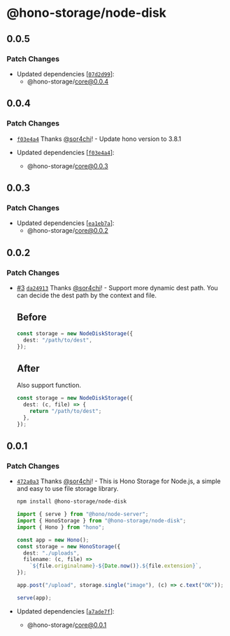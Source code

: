# @hono-storage/node-disk

## 0.0.5

### Patch Changes

- Updated dependencies [[`07d2d99`](https://github.com/sor4chi/hono-storage/commit/07d2d99cdf20a1694cc03c965da773754ad6fa61)]:
  - @hono-storage/core@0.0.4

## 0.0.4

### Patch Changes

- [`f03e4a4`](https://github.com/sor4chi/hono-storage/commit/f03e4a41d705fa8883cef1dce85784825ea05eae) Thanks [@sor4chi](https://github.com/sor4chi)! - Update hono version to 3.8.1

- Updated dependencies [[`f03e4a4`](https://github.com/sor4chi/hono-storage/commit/f03e4a41d705fa8883cef1dce85784825ea05eae)]:
  - @hono-storage/core@0.0.3

## 0.0.3

### Patch Changes

- Updated dependencies [[`ea1eb7a`](https://github.com/sor4chi/hono-storage/commit/ea1eb7a533b8ba3d08acc80f92b8153a9048bfc9)]:
  - @hono-storage/core@0.0.2

## 0.0.2

### Patch Changes

- [#3](https://github.com/sor4chi/hono-storage/pull/3) [`da24913`](https://github.com/sor4chi/hono-storage/commit/da249130275d6a2c2827f17cdd1778bfb2fe34f9) Thanks [@sor4chi](https://github.com/sor4chi)! - Support more dynamic dest path.
  You can decide the dest path by the context and file.

  ## Before

  ```ts
  const storage = new NodeDiskStorage({
    dest: "/path/to/dest",
  });
  ```

  ## After

  Also support function.

  ```ts
  const storage = new NodeDiskStorage({
    dest: (c, file) => {
      return "/path/to/dest";
    },
  });
  ```

## 0.0.1

### Patch Changes

- [`472a0a3`](https://github.com/sor4chi/hono-storage/commit/472a0a39cd750b3483d01c5b72bec816c7b8cac9) Thanks [@sor4chi](https://github.com/sor4chi)! - This is Hono Storage for Node.js, a simple and easy to use file storage library.

  ```bash
  npm install @hono-storage/node-disk
  ```

  ```ts
  import { serve } from "@hono/node-server";
  import { HonoStorage } from "@hono-storage/node-disk";
  import { Hono } from "hono";

  const app = new Hono();
  const storage = new HonoStorage({
    dest: "./uploads",
    filename: (c, file) =>
      `${file.originalname}-${Date.now()}.${file.extension}`,
  });

  app.post("/upload", storage.single("image"), (c) => c.text("OK"));

  serve(app);
  ```

- Updated dependencies [[`a7ade7f`](https://github.com/sor4chi/hono-storage/commit/a7ade7f3bb67cbf3b70efbdf91e9260043413f16)]:
  - @hono-storage/core@0.0.1
